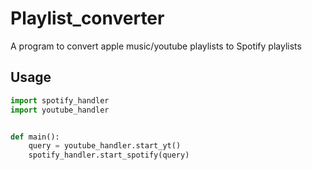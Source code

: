 # Playlist_converter
A program to convert apple music/youtube playlists to Spotify playlists
## Usage

```python
import spotify_handler
import youtube_handler


def main():
    query = youtube_handler.start_yt()
    spotify_handler.start_spotify(query)
```
